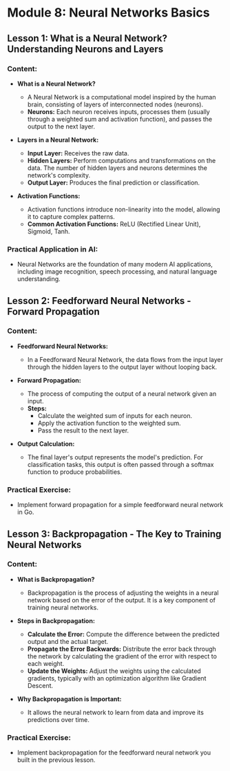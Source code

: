 
# Module 8: Neural Networks Basics

## Lesson 1: What is a Neural Network? Understanding Neurons and Layers

### Content:
- **What is a Neural Network?**
  - A Neural Network is a computational model inspired by the human brain, consisting of layers of interconnected nodes (neurons).
  - **Neurons:** Each neuron receives inputs, processes them (usually through a weighted sum and activation function), and passes the output to the next layer.

- **Layers in a Neural Network:**
  - **Input Layer:** Receives the raw data.
  - **Hidden Layers:** Perform computations and transformations on the data. The number of hidden layers and neurons determines the network's complexity.
  - **Output Layer:** Produces the final prediction or classification.

- **Activation Functions:**
  - Activation functions introduce non-linearity into the model, allowing it to capture complex patterns.
  - **Common Activation Functions:** ReLU (Rectified Linear Unit), Sigmoid, Tanh.

### Practical Application in AI:
- Neural Networks are the foundation of many modern AI applications, including image recognition, speech processing, and natural language understanding.

## Lesson 2: Feedforward Neural Networks - Forward Propagation

### Content:
- **Feedforward Neural Networks:**
  - In a Feedforward Neural Network, the data flows from the input layer through the hidden layers to the output layer without looping back.

- **Forward Propagation:**
  - The process of computing the output of a neural network given an input.
  - **Steps:**
    - Calculate the weighted sum of inputs for each neuron.
    - Apply the activation function to the weighted sum.
    - Pass the result to the next layer.

- **Output Calculation:**
  - The final layer's output represents the model's prediction. For classification tasks, this output is often passed through a softmax function to produce probabilities.

### Practical Exercise:
- Implement forward propagation for a simple feedforward neural network in Go.

## Lesson 3: Backpropagation - The Key to Training Neural Networks

### Content:
- **What is Backpropagation?**
  - Backpropagation is the process of adjusting the weights in a neural network based on the error of the output. It is a key component of training neural networks.

- **Steps in Backpropagation:**
  - **Calculate the Error:** Compute the difference between the predicted output and the actual target.
  - **Propagate the Error Backwards:** Distribute the error back through the network by calculating the gradient of the error with respect to each weight.
  - **Update the Weights:** Adjust the weights using the calculated gradients, typically with an optimization algorithm like Gradient Descent.

- **Why Backpropagation is Important:**
  - It allows the neural network to learn from data and improve its predictions over time.

### Practical Exercise:
- Implement backpropagation for the feedforward neural network you built in the previous lesson.
